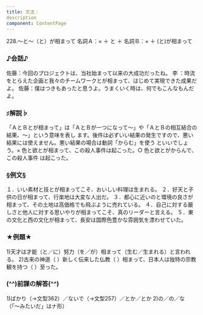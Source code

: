 ```yaml
---
title: 文法：
description
component: ContentPage
---
```



228.～と～（と）が相まって
名詞Ａ：× ＋ と ＋ 名詞Ｂ：× ＋ (と)が相まって
### ♪会話♪
佐藤：今回のプロジェクトは、当社始まって以来の大成功だったね。
李 ：時流をとらえた企画と我々のチームワークとが相まって、はじめて実現できた成果だよ。 佐藤：僕はつきもあったと思うよ。うまくいく時は、何でもこんなもんだよ。
### ♯解説♭
「ＡとＢとが相まって」は「ＡとＢが一つになって～」や「ＡとＢの相互結合の結果、～」という意味を表し ます。後件は必ずいい結果の発生ですので、悪い結果には使えません。悪い結果の場合は動詞「からむ」を使う といいでしょう。× 色と欲とが相まって、この殺人事件は起こった。○ 色と欲とがからんで、この殺人事件 は起こった。
### §例文§
１．いい素材と技とが相まってこそ、おいしい料理は生まれる。
２．好天と子供の日が相まって、行楽地は大変な人出だ。
３．都心に近いのと環境の良さが相まって、その土地は高価格でも飛ぶように売れている。
４．自己に対する厳しさと他人に対する思いやりが相まってこそ、真のリーダーと言える。
５．東の文化と西の文化が相まって、長安は国際色豊かな雰囲気を漂わせていた。
### ★例題★
1)天才は才能（と／に）努力（を／が）相まって（生む／生まれる）と言われる。
2)古来の神道（ ）新しく伝来した仏教（ ）相まって、日本人は独特の宗教観を持つ（ ）至った。
### (^^)前課の解答(^^)
1)ばかり（→文型362）／ないで（→文型257）／とか／とか
2)の／の／な（「～みたいだ」はナ形）
